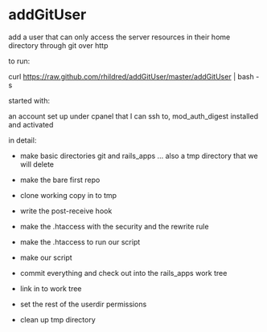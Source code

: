addGitUser
==========

add a user that can only access the server resources in their home directory through git over http

to run:

curl https://raw.github.com/rhildred/addGitUser/master/addGitUser | bash -s

started with:

an account set up under cpanel that I can ssh to, mod_auth_digest installed and activated

in detail:

* make basic directories git and rails_apps ... also a tmp directory that we will delete

* make the bare first repo

* clone working copy in to tmp

* write the post-receive hook

* make the .htaccess with the security and the rewrite rule 

* make the .htaccess to run our script

* make our script

* commit everything and check out into the rails_apps work tree

* link in to work tree

* set the rest of the userdir permissions

* clean up tmp directory
